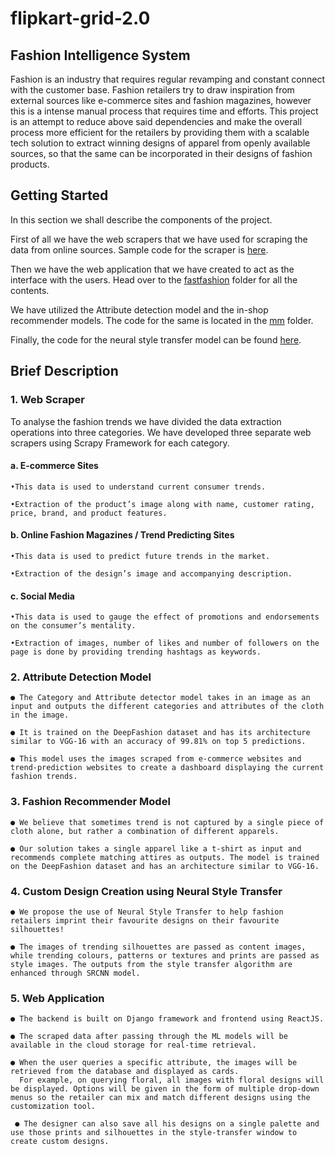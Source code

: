 # flipkart-grid-2.0
## Fashion Intelligence System

Fashion is an industry that requires regular revamping and constant connect with the customer base. Fashion retailers try to draw inspiration from external sources like e-commerce sites and fashion magazines, however this is a intense manual process that requires time and efforts.
This project is an attempt to reduce above said dependencies and make the overall process more efficient for the retailers by providing them with a scalable tech solution to extract winning designs of apparel from openly available sources, so that the same can be incorporated in their designs of fashion products.

## Getting Started

In this section we shall describe the components of the project.

First of all we have the web scrapers that we have used for scraping the data from online sources. Sample code for the scraper is [here](https://github.com/IshitaB08/flipkart-grid-2.0/blob/master/flipkart_spider.py).

Then we have the web application that we have created to act as the interface with the users. Head over to the [fastfashion](https://github.com/IshitaB08/flipkart-grid-2.0/tree/master/fastfashion) folder for all the contents.

We have utilized the Attribute detection model and the in-shop recommender models. The code for the same is located in the [mm](https://github.com/IshitaB08/flipkart-grid-2.0/tree/master/mm) folder.

Finally, the code for the neural style transfer model can be found [here](https://github.com/IshitaB08/flipkart-grid-2.0/blob/master/style_transfer.ipynb).

## Brief Description

### 1. Web Scraper

To analyse the fashion trends we have divided the data extraction operations into three categories.
We have developed three separate web scrapers using Scrapy Framework for each category.

####  a. E-commerce Sites
  
    •This data is used to understand current consumer trends.
    
    •Extraction of the product’s image along with name, customer rating, price, brand, and product features.
  
####  b. Online Fashion Magazines / Trend Predicting Sites
  
    •This data is used to predict future trends in the market.
    
    •Extraction of the design’s image and accompanying description.

####  c. Social Media
  
    •This data is used to gauge the effect of promotions and endorsements on the consumer’s mentality.
    
    •Extraction of images, number of likes and number of followers on the page is done by providing trending hashtags as keywords.
    
### 2. Attribute Detection Model

    ● The Category and Attribute detector model takes in an image as an input and outputs the different categories and attributes of the cloth in the image.
    
    ● It is trained on the DeepFashion dataset and has its architecture similar to VGG-16 with an accuracy of 99.81% on top 5 predictions.
    
    ● This model uses the images scraped from e-commerce websites and trend-prediction websites to create a dashboard displaying the current fashion trends.
  
### 3. Fashion Recommender Model

    ● We believe that sometimes trend is not captured by a single piece of cloth alone, but rather a combination of different apparels.
    
    ● Our solution takes a single apparel like a t-shirt as input and recommends complete matching attires as outputs. The model is trained on the DeepFashion dataset and has an architecture similar to VGG-16.
    
### 4. Custom Design Creation using Neural Style Transfer

    ● We propose the use of Neural Style Transfer to help fashion retailers imprint their favourite designs on their favourite silhouettes!
    
    ● The images of trending silhouettes are passed as content images, while trending colours, patterns or textures and prints are passed as style images. The outputs from the style transfer algorithm are enhanced through SRCNN model.
    
### 5. Web Application

    ● The backend is built on Django framework and frontend using ReactJS.
    
    ● The scraped data after passing through the ML models will be available in the cloud storage for real-time retrieval.
    
    ● When the user queries a specific attribute, the images will be retrieved from the database and displayed as cards.
      For example, on querying floral, all images with floral designs will be displayed. Options will be given in the form of multiple drop-down menus so the retailer can mix and match different designs using the customization tool.

     ● The designer can also save all his designs on a single palette and use those prints and silhouettes in the style-transfer window to create custom designs.
    
 




